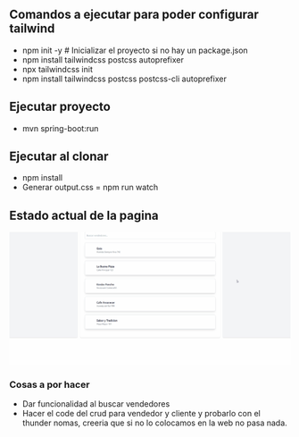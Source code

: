 
## Comandos a ejecutar para poder configurar tailwind
- npm init -y # Inicializar el proyecto si no hay un package.json
- npm install tailwindcss postcss autoprefixer
- npx tailwindcss init
- npm install tailwindcss postcss postcss-cli autoprefixer

## Ejecutar proyecto
- mvn spring-boot:run

## Ejecutar al clonar
- npm install
- Generar output.css = npm run watch

## Estado actual de la pagina
![Logo del proyecto](assets/Animation.gif)

### Cosas a por hacer

- Dar funcionalidad al buscar vendedores
- Hacer el code del crud para vendedor y cliente y probarlo con el thunder nomas, creeria que si no lo colocamos en la web no pasa nada.

